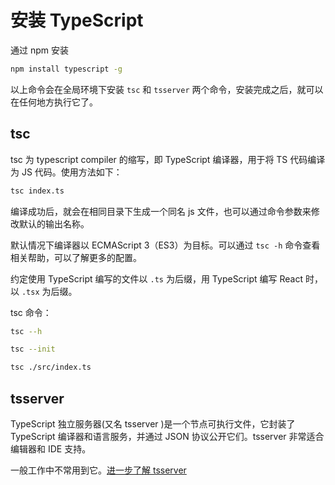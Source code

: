 # 安装 TypeScript

通过 npm 安装

```bash
npm install typescript -g
```

以上命令会在全局环境下安装 `tsc` 和 `tsserver` 两个命令，安装完成之后，就可以在任何地方执行它了。

## tsc

tsc 为 typescript compiler 的缩写，即 TypeScript 编译器，用于将 TS 代码编译为 JS 代码。使用方法如下：

```bash
tsc index.ts
```

编译成功后，就会在相同目录下生成一个同名 js 文件，也可以通过命令参数来修改默认的输出名称。

默认情况下编译器以 ECMAScript 3（ES3）为目标。可以通过 `tsc -h` 命令查看相关帮助，可以了解更多的配置。

约定使用 TypeScript 编写的文件以 `.ts` 为后缀，用 TypeScript 编写 React 时，以 `.tsx` 为后缀。

tsc 命令：

```bash
tsc --h

tsc --init

tsc ./src/index.ts
```

## tsserver

TypeScript 独立服务器(又名 tsserver )是一个节点可执行文件，它封装了 TypeScript 编译器和语言服务，并通过 JSON 协议公开它们。tsserver 非常适合编辑器和 IDE 支持。

一般工作中不常用到它。[进一步了解 tsserver](https://github.com/microsoft/TypeScript/wiki/Standalone-Server-%28tsserver%29)
